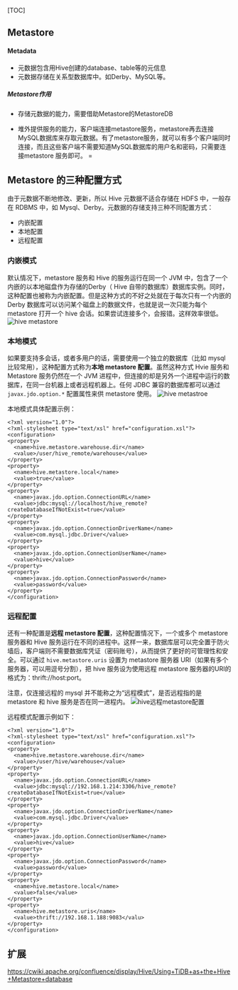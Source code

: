 

[TOC]



## Metastore

#### Metadata

- 元数据包含用Hive创建的database、table等的元信息
- 元数据存储在关系型数据库中。如Derby、MySQL等。

##### Metastore作用

- 存储元数据的能力，需要借助Metastore的MetastoreDB

- 堆外提供服务的能力，客户端连接metastore服务，metastore再去连接MySQL数据库来存取元数据。有了metastore服务，就可以有多个客户端同时连接，而且这些客户端不需要知道MySQL数据库的用户名和密码，只需要连接metastore 服务即可。 =

## Metastore 的三种配置方式

由于元数据不断地修改、更新，所以 Hive 元数据不适合存储在 HDFS 中，一般存在 RDBMS 中，如 Mysql、Derby。元数据的存储支持三种不同配置方式：

- 内嵌配置
- 本地配置
- 远程配置

### 内嵌模式

默认情况下，metastore 服务和 Hive 的服务运行在同一个 JVM 中，包含了一个内嵌的以本地磁盘作为存储的Derby（ Hive 自带的数据库）数据库实例。同时，这种配置也被称为内嵌配置。但是这种方式的不好之处就在于每次只有一个内嵌的 Derby 数据库可以访问某个磁盘上的数据文件，也就是说一次只能为每个 metastore 打开一个 hive 会话。如果尝试连接多个，会报错。这样效率很低。
![hive metastore](https://kingcall.oss-cn-hangzhou.aliyuncs.com/blog/img/file_1574260544000_20191120223548908881-20210111220823864.png)

### 本地模式

如果要支持多会话，或者多用户的话，需要使用一个独立的数据库（比如 mysql 比较常用），这种配置方式称为**本地 metastore 配置**。虽然这种方式 Hvie 服务和 Metastore 服务仍然在一个 JVM 进程中，但连接的却是另外一个进程中运行的数据库，在同一台机器上或者远程机器上。任何 JDBC 兼容的数据库都可以通过 `javax.jdo.option.*` 配置属性来供 metastore 使用。
![hive metastroe](https://kingcall.oss-cn-hangzhou.aliyuncs.com/blog/img/file_1574260593000_20191120223638750997-20210111220826131.png)

本地模式具体配置示例：

```
<?xml version="1.0"?>
<?xml-stylesheet type="text/xsl" href="configuration.xsl"?>
<configuration>
<property>
  <name>hive.metastore.warehouse.dir</name>
  <value>/user/hive_remote/warehouse</value>
</property>
<property>
  <name>hive.metastore.local</name>
  <value>true</value>
</property>
<property>
  <name>javax.jdo.option.ConnectionURL</name>
  <value>jdbc:mysql://localhost/hive_remote?createDatabaseIfNotExist=true</value>
</property>
<property>
  <name>javax.jdo.option.ConnectionDriverName</name>
  <value>com.mysql.jdbc.Driver</value>
</property>
<property>
  <name>javax.jdo.option.ConnectionUserName</name>
  <value>hive</value>
</property>
<property>
  <name>javax.jdo.option.ConnectionPassword</name>
  <value>password</value>
</property>
</configuration>
```

### 远程配置

还有一种配置是**远程 metastore 配置**，这种配置情况下，一个或多个 metastore 服务器和 Hive 服务运行在不同的进程中。这样一来，数据库层可以完全置于防火墙后，客户端则不需要数据库凭证（密码账号），从而提供了更好的可管理性和安全。可以通过 `hive.metastore.uris` 设置为 metastore 服务器 URI（如果有多个服务器，可以用逗号分割），把 hive 服务设为使用远程 metastore 服务器的URI的格式为：thrift://host:port。

注意，仅连接远程的 mysql 并不能称之为“远程模式”，是否远程指的是 metastore 和 hive 服务是否在同一进程内。
![hive远程metastore配置](https://kingcall.oss-cn-hangzhou.aliyuncs.com/blog/img/file_1574260664000_20191120223748792913.png)

远程模式配置示例如下：

```
<?xml version="1.0"?>
<?xml-stylesheet type="text/xsl" href="configuration.xsl"?>
<configuration>
<property>
  <name>hive.metastore.warehouse.dir</name>
  <value>/user/hive/warehouse</value>
</property>
<property>
  <name>javax.jdo.option.ConnectionURL</name>
  <value>jdbc:mysql://192.168.1.214:3306/hive_remote?createDatabaseIfNotExist=true</value>
</property>
<property>
  <name>javax.jdo.option.ConnectionDriverName</name>
  <value>com.mysql.jdbc.Driver</value>
</property>
<property>
  <name>javax.jdo.option.ConnectionUserName</name>
  <value>hive</value>
</property>
<property>
  <name>javax.jdo.option.ConnectionPassword</name>
  <value>password</value>
</property>
<property>
  <name>hive.metastore.local</name>
  <value>false</value>
</property>
<property>
  <name>hive.metastore.uris</name>
  <value>thrift://192.168.1.188:9083</valu>
</property>
</configuration>
```



## 扩展

https://cwiki.apache.org/confluence/display/Hive/Using+TiDB+as+the+Hive+Metastore+database